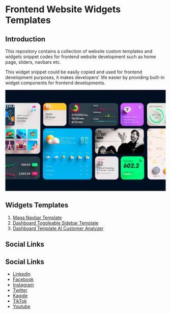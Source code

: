 # Frontend Website Widgets Templates

## Introduction

This repository contains a collection of website custom templates and widgets snippet codes for frontend website development such as home page, sliders, navbars etc.

This widget snippet could be easily copied and used for frontend development purposes, it makes developers' life easier by providing built-in widget components for frontend developments.

![Banner Image](github-readme-contents/banner.jpg)

## Widgets Templates

1. [Maga Navbar Template](0-mega-navbar-template/)
2. [Dashboard Toggleable Sidebar Template](1-dashboard-toggleable-sidebar)
3. [Dashboard Template AI Customer Analyzer](2-dashboard-template-ai-customer-analyzer)

## Social Links

## Social Links

- [Linkedin](https://www.linkedin.com/in/gunarakulangunaretnam)
- [Facebook](https://www.facebook.com/gunarakulangunaretnam)
- [Instagram](https://www.instagram.com/gunarakulangunaretnam)
- [Twitter](https://twitter.com/gunarakulangr)
- [Kaggle](https://www.kaggle.com/gunarakulangr)
- [TikTok](https://www.tiktok.com/@gunarakulangunaretnam)
- [Youtube](https://www.youtube.com/channel/UCjMOdgHFAjAdBKiqV8y2Tww)
